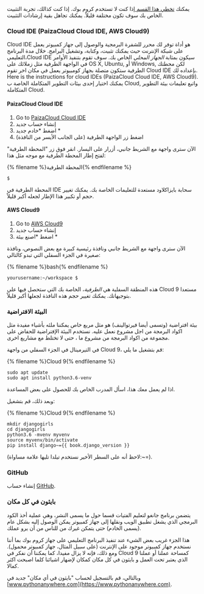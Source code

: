 يمكنك [تخطي هذا القسم ](http://tutorial.djangogirls.org/en/installation/#install-python) إذا كنت لا تستخدم كروم بوك. إذا كنت كذالك، تجربة التثبيت الخاص بك سوف تكون مختلفة قليلاً. يمكنك تجاهل بقية إرشادات التثبيت.

### Cloud IDE (PaizaCloud Cloud IDE, AWS Cloud9)

Cloud IDE هو أداة توفر لك محرر للشفرة البرمجية والوصول إلى جهاز كمبيوتر يعمل على شبكة الإنترنت حيث يمكنك تثبيت، وكتابة، وتشغيل البرامج. خلال مدة البرنامج التعليمي،Cloud IDE سيكون بمثابة *الجهاز المحلي* الخاص بك. سوف تقوم بتنفيذ الأوامر في الواجهة الطرفية مثل زملائك على OS X, Ubuntu, أو Windows, لكن محطتك الطرفية ستكون متصلة بجهاز كومبيوتر يعمل في مكان اخر تقوم Cloud IDE بإعداده لك. Here is the instructions for cloud IDEs (PaizaCloud Cloud IDE, AWS Cloud9). يمكنك اختيار إحدى بيئات التطوير المتكاملة الخاصة ب Cloud, واتبع تعليمات بيئة التطوير المتكاملة Cloud.

#### PaizaCloud Cloud IDE

1. Go to [PaizaCloud Cloud IDE](https://paiza.cloud/)
2. إنشاء حساب جديد
3. اضغط *خادم جديد *
4. اضغط زر الواجهة الطرفية (على الجانب الأيسر من النافذة)

الآن سترى واجهة مع الشريط جانبي، أزرار على اليسار. انقر فوق زر "المحطة الطرفية" لفتح إطار المحطة الطرفية مع موجه مثل هذا:

{% filename %}المحطة الطرفية{% endfilename %}

    $
    

المحطة الطرفية في IDE سحابة بايزاكلاود مستعدة للتعليمات الخاصة بك. يمكنك تغيير حجم أو تكبير هذا الإطار لجعله أكبر قليلاً.

#### AWS Cloud9

1. Go to [AWS Cloud9](https://aws.amazon.com/cloud9/)
2. إنشاء حساب جديد
3. اضغط *اصنع بيئة *

الآن سترى واجهة مع الشريط جانبي ونافذة رئيسية كبيرة مع بعض النصوص، ونافذة صغيرة في الجزء السفلي التي تبدو كالتالي:

{% filename %}bash{% endfilename %}

    yourusername:~/workspace $
    

هذه المنطقة السفلية هي *الطرفية*، الخاصة بك التي ستحصل فيها علي Cloud 9 مستعدا بتوجيهاتك. يمكنك تغيير حجم هذه النافذة لجعلها أكبر قليلاً.

### البيئة الافتراضية

بيئة افتراضية (وتسمى أيضا فيرتوالينف) هو مثل مربع خاص يمكننا ملئه بأشياء مفيدة مثل اكواد البرمجة من اجل مشروع نعمل عليه. نستخدم البيئة الإفتراضية للحفاض على مجموعة من اكواد البرمجة من مشروع ما ، حتى لا تختلط مع مشاريع اخرى.

في التيرمينال في الجزء السفلي من واجهة Cloud 9، قم بتشغيل ما يلي:

{% filename %}Cloud 9{% endfilename %}

    sudo apt update
    sudo apt install python3.6-venv
    

اذا لم يعمل معك هذا، اسأل المدرب الخاص بك للحصول على بعض المساعدة.

وبعد ذلك، قم بتشغيل:

{% filename %}Cloud 9{% endfilename %}

    mkdir djangogirls
    cd djangogirls
    python3.6 -mvenv myvenv
    source myvenv/bin/activate
    pip install django~={{ book.django_version }}
    

(لاحظ أنه على السطر الأخير نستخدم تيلدا تليها علامة مساواة:~=).

### GitHub

إنشاء حساب [GitHub](https://github.com).

### بايثون في كل مكان

يتضمن برنامج جانغو لتعليم الفتيات قسما حول ما يسمى النشر، وهي عملية أخذ الكود البرمجي الذي يشغل تطبيق الويب ونقلها إلى جهاز كمبيوتر يمكن الوصول إليه بشكل عام (يسمى الخادم) حتى يتمكن غيرك من للناس من أن يرو عملك.

هذا الجزء غريب بعض الشيء عند تنفيذ البرنامج التعليمي على جهاز كروم بوك بما أننا نستخدم جهاز كمبيوتر موجود على الإنترنت (على سبيل المثال، جهاز كمبيوتر محمول). ومع ذلك، فإنه لا يزال مفيدا، كما يمكننا أن نفكر في Cloud 9 كمساحة عملنا أو عملنا الذي يعتبر تحت العمل و بايثون في كل مكان كمكان لإضهار اشيائنا كلما اصبحت اكثر كمالا.

وبالتالي، قم بالتسجيل لحساب "بايثون في أي مكان" جديد في [www.pythonanywhere.com](https://www.pythonanywhere.com).